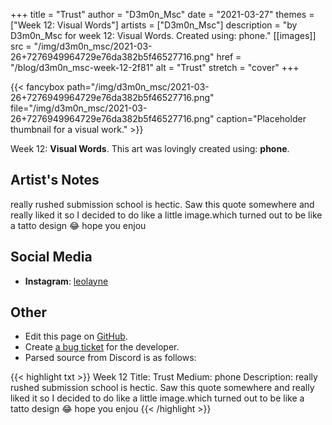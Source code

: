 +++
title =       "Trust"
author =      "D3m0n_Msc"
date =        "2021-03-27"
themes =      ["Week 12: Visual Words"]
artists =     ["D3m0n_Msc"]
description = "by D3m0n_Msc for week 12: Visual Words. Created using: phone."
[[images]]
              src = "/img/d3m0n_msc/2021-03-26+7276949964729e76da382b5f46527716.png"
              href = "/blog/d3m0n_msc-week-12-2f81"
              alt = "Trust"
              stretch = "cover"
+++


{{< fancybox path="/img/d3m0n_msc/2021-03-26+7276949964729e76da382b5f46527716.png" file="/img/d3m0n_msc/2021-03-26+7276949964729e76da382b5f46527716.png" caption="Placeholder thumbnail for a visual work." >}}


Week 12: **Visual Words**. This art was lovingly created using: **phone**.

## Artist's Notes

really rushed submission school is hectic. Saw this quote somewhere and really liked it so I decided to do like a little image.which turned out to be like a tatto design 😂 hope you enjou

## Social Media

- **Instagram**: <a href='https://instagram.com/leolayne' target='_blank'>leolayne</a>


## Other

- Edit this page on [GitHub](https://github.com/teaminkling/web-refresh/edit/main/content/blog/d3m0n_msc-week-12-2f81.md).
- Create [a bug ticket](https://github.com/teaminkling/web-refresh/issues/new?assignees=&labels=bug&template=problem-report.md&title=) for the developer.
- Parsed source from Discord is as follows:

{{< highlight txt >}}
Week 12
Title: Trust
Medium: phone
Description: really rushed submission school is hectic. Saw this quote somewhere and really liked it so I decided to do like a little image.which turned out to be like a tatto design 😂 hope you enjou
{{< /highlight >}}